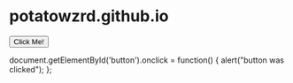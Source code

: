 # potatowzrd.github.io

<button type="button" id="button">Click Me!</button>

document.getElementById('button').onclick = function() {
   alert("button was clicked");
}​;​
